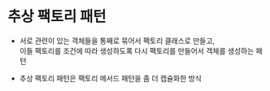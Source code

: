 # 추상 팩토리 패턴

- 서로 관련이 있는 객체들을 통째로 묶어서 팩토리 클래스로 만들고,<br>
이들 팩토리를 조건에 따라 생성하도록 다시 팩토리를 만들어서 객체를 생성하는 패턴

- 추상 팩토리 패턴은 팩토리 메서드 패턴을 좀 더 캡슐화한 방식